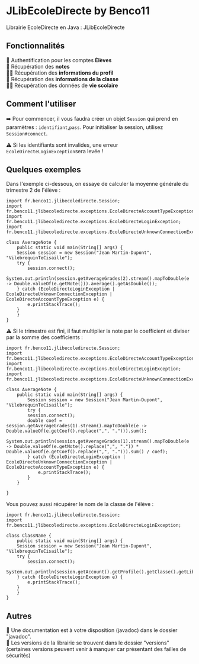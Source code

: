 # JLibEcoleDirecte by Benco11
Librairie EcoleDirecte en Java : JLibEcoleDirecte

## Fonctionnalités
🔐 Authentification pour les comptes **Élèves**  
📑 Récupération des **notes**  
👦🏻 Récupération des **informations du profil**  
🏫 Récupération des **informations de la classe**  
🏃🏽 Récupération des données de **vie scolaire**  

## Comment l'utiliser
➡️ Pour commencer, il vous faudra créer un objet `Session` qui prend en paramètres : `identifiant`,`pass`.
Pour initialiser la session, utilisez `Session#connect`. 

⚠️ Si les identifiants sont invalides, une erreur `EcoleDirecteLoginException`sera levée !

## Quelques exemples

Dans l'exemple ci-dessous, on essaye de calculer la moyenne générale du trimestre 2 de l'élève  :

    import fr.benco11.jlibecoledirecte.Session;
    import fr.benco11.jlibecoledirecte.exceptions.EcoleDirecteAccountTypeException;
    import fr.benco11.jlibecoledirecte.exceptions.EcoleDirecteLoginException;
    import fr.benco11.jlibecoledirecte.exceptions.EcoleDirecteUnknownConnectionException;
    
    class AverageNote {
	    public static void main(String[] args) {
    	Session session = new Session("Jean Martin-Dupont", "VilebrequinTeCisaille");
		try {
		    session.connect();
		    System.out.println(session.getAverageGrades(2).stream().mapToDouble(e -> Double.valueOf(e.getNote())).average().getAsDouble());
		} catch (EcoleDirecteLoginException | EcoleDirecteUnknownConnectionException | EcoleDirecteAccountTypeException e) {
    	    e.printStackTrace();
		}
	    }
    }


⚠️ Si le trimestre est fini, il faut multiplier la note par le coefficient et diviser par la somme des coefficients :

    import fr.benco11.jlibecoledirecte.Session;
    import fr.benco11.jlibecoledirecte.exceptions.EcoleDirecteAccountTypeException;
    import fr.benco11.jlibecoledirecte.exceptions.EcoleDirecteLoginException;
    import fr.benco11.jlibecoledirecte.exceptions.EcoleDirecteUnknownConnectionException;
       
    class AverageNote {
        public static void main(String[] args) {
        	Session session = new Session("Jean Martin-Dupont", "VilebrequinTeCisaille");
        	try {
		    session.connect();
		    double coef = session.getAverageGrades(1).stream().mapToDouble(e -> Double.valueOf(e.getCoef().replace(",", "."))).sum();
		    System.out.println(session.getAverageGrades(1).stream().mapToDouble(e -> Double.valueOf(e.getNote().replace(",", ".")) * Double.valueOf(e.getCoef().replace(",", "."))).sum() / coef);
        	} catch (EcoleDirecteLoginException | EcoleDirecteUnknownConnectionException | EcoleDirecteAccountTypeException e) {
	            e.printStackTrace();
        	}
        }
       
    }
Vous pouvez aussi récupérer le nom de la classe de l'élève :

    import fr.benco11.jlibecoledirecte.Session;
    import fr.benco11.jlibecoledirecte.exceptions.EcoleDirecteLoginException;
    
    class ClassName {
	    public static void main(String[] args) {
    	Session session = new Session("Jean Martin-Dupont", "VilebrequinTeCisaille");
    	try {
    	    session.connect();
    	    System.out.println(session.getAccount().getProfile().getClasse().getLibelle());
    	} catch (EcoleDirecteLoginException e) {
    	    e.printStackTrace();
    	}
	    }
    }


## Autres

📖 Une documentation est à votre disposition (javadoc) dans le dossier "javadoc".   
💾 Les versions de la librairie se trouvent dans le dossier "versions" (certaines versions peuvent venir à manquer car présentant des failles de sécurités) 

